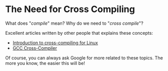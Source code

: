 # The Need for Cross Compiling

What does "_compile_" mean? Why do we need to "_cross compile_"?

Excellent articles written by other people that explains these concepts:

* [Introduction to cross-compiling for Linux](landley.net/writing/docs/cross-compiling.html)
* [GCC Cross-Compiler](wiki.osdev.org/GCC_Cross-compiler)

Of course, you can always ask Google for more related to these topics.
The more you know, the easier this will be!

